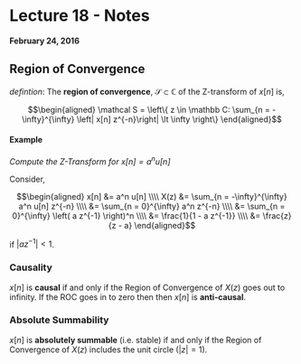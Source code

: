 # Lecture 18 - Notes  

**February 24, 2016**  


## Region of Convergence

_defintion_: The __region of convergence__, $\mathcal S \subset \mathbb C$ of the Z-transform of $x[n]$ is,

$$\begin{aligned}
    \mathcal S = \left\{ z \in \mathbb C: \sum_{n = -\infty}^{\infty} \left| x[n] z^{-n}\right| \lt \infty \right\}
\end{aligned}$$

#### Example

_Compute the Z-Transform for $x[n] = a^n u[n]$_

Consider,

$$\begin{aligned}
    x[n] &= a^n u[n] \\\\
    X(z) &= \sum_{n = -\infty}^{\infty} a^n u[n] z^{-n} \\\\
    &= \sum_{n = 0}^{\infty} a^n z^{-n} \\\\
    &= \sum_{n = 0}^{\infty} \left( a z^{-1} \right)^n \\\\
    &= \frac{1}{1 - a z^{-1}} \\\\
    &= \frac{z}{z - a}
\end{aligned}$$

if $\left| az^{-1} \right| \lt 1$.

### Causality

$x[n]$ is __causal__ if and only if the Region of Convergence of $X(z)$ goes out to infinity. If the ROC goes in to zero then then $x[n]$ is __anti-causal__.

### Absolute Summability

$x[n]$ is __absolutely summable__ (i.e. stable) if and only if the Region of Convergence of $X(z)$ includes the unit circle ($\left|z\right| = 1$).
